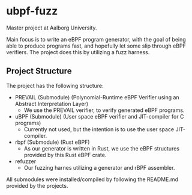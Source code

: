 # ubpf-fuzz

Master project at Aalborg University.

Main focus is to write an eBPF program generator, with the goal of being able to produce programs fast, and hopefully let some slip through eBPF verifiers.
The project does this by utilizing a fuzz harness.

## Project Structure

The project has the following structure:

- PREVAIL (Submodule) (Polynomial-Runtime eBPF Verifier using an Abstract Interpretation Layer)
  - We use the PREVAIL verifier, to verify generated eBPF programs.
- uBPF (Submodule) (User space eBPF verifier and JIT-compiler for C programs)
  - Currently not used, but the intention is to use the user space JIT-compiler.
- rbpf (Submodule) (Rust eBPF)
  - As our generator is written in Rust, we use the eBPF structures provided by this Rust eBPF crate.
- refuzzer
  - Our fuzzing harnes utilizing a generator and rBPF assembler.

All submodules were installed/compiled by following the README.md provided by the projects.
